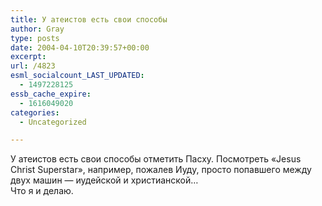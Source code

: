 ```yaml
---
title: У атеистов есть свои способы
author: Gray
type: posts
date: 2004-04-10T20:39:57+00:00
excerpt:
url: /4823
esml_socialcount_LAST_UPDATED:
  - 1497228125
essb_cache_expire:
  - 1616049020
categories:
  - Uncategorized

---
```








У атеистов есть свои способы отметить Пасху. Посмотреть &#171;Jesus Christ Superstar&#187;, например, пожалев Иуду, просто попавшего между двух машин &#8212; иудейской и христианской&#8230;  
Что я и делаю.